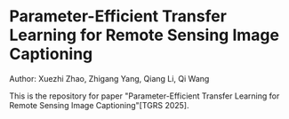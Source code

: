 # Parameter-Efficient Transfer Learning for Remote Sensing Image Captioning
Author: Xuezhi Zhao, Zhigang Yang, Qiang Li, Qi Wang 

This is the repository for paper "Parameter-Efficient Transfer Learning for Remote Sensing Image Captioning"[TGRS 2025].
